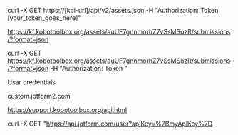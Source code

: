 curl -X GET https://[kpi-url]/api/v2/assets.json -H "Authorization: Token [your_token_goes_here]"

https://kf.kobotoolbox.org/assets/auUF7gnnmorhZ7vSsMSozR/submissions/?format=json

curl -X GET https://kf.kobotoolbox.org/assets/auUF7gnnmorhZ7vSsMSozR/submissions/?format=json -H "Authorization: Token "

Usar credentials

custom.jotform2.com

https://support.kobotoolbox.org/api.html


curl -X GET "https://api.jotform.com/user?apiKey=%7BmyApiKey%7D



